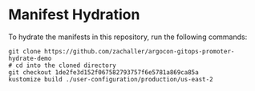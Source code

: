 # Manifest Hydration

To hydrate the manifests in this repository, run the following commands:

```shell
git clone https://github.com/zachaller/argocon-gitops-promoter-hydrate-demo
# cd into the cloned directory
git checkout 1de2fe3d152f067582793757f6e5781a869ca85a
kustomize build ./user-configuration/production/us-east-2
```
